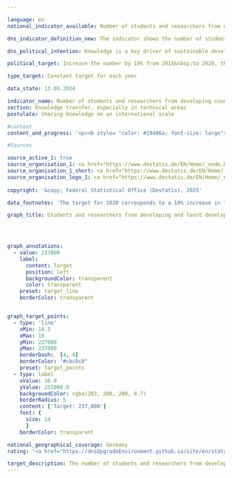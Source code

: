```yaml
---

language: en        
national_indicator_available: Number of students and researchers from developing countries and least developed countries        

dns_indicator_definition_new: The indicator shows the number of students and researchers from developing and emerging countries per year or semester. The number of students and researchers from the Least Developed Countries (LDCs) is shown separately.        

dns_political_intention: Knowledge is a key driver of sustainable development not only at a national level, but also on a global scale. Strengthening the international exchange of knowledge through Germany is an important measure in this regard.        

political_target: Increase the number by 10% from 2015&nbsp;to 2020, then stabilisation        

type_target: Constant target for each year        

data_state: 13.09.2024        

indicator_name: Number of students and researchers from developing countries and least developed countries        
section: Knowledge transfer, especially in technical areas        
postulate: Sharing knowledge on an international scale        

#content         
content_and_progress: '<p><b style= "color: #19486a; font-size: large">17.2&nbsp;Number of students and researchers from developing countries and least developed countries</b><br><br>The data basis for this indicator are the statistics on students and staff at higher education institutions of the Federal Statistical Office. Both are based on full surveys derived from the administrative data of higher education institutions. The indicator includes students enrolled in the respective winter term. Data on researchers is collected as of the reference date 1&nbsp;December. The number of reasearchers includes academic and creative arts staff at German higher education institutions; student assistants are not included. Doctoral students who are simultaneously employed at higher education institutions may lead to double counting in the indicator.<br><br>In 2023, the total number of students and academic staff from developing and emerging countries at German higher education institutions was approximately 349,000. Students accounted for the vast majority of this figure, representing 91.3% of the total.<br><br>In the winter semester 2023/24, 318,663&nbsp;students from developing and emerging countries were enrolled at German higher education institutions. This corresponds to a share of 11.1% of all enrolled students. The majority of students from these countries came from India (49,483), China (42,190), and Turkey (35,559). Since the winter semester 2005/06&nbsp;(134,462&nbsp;students), the number of students from developing and emerging countries has risen continuously, with the only exception being a decline in the winter semester 2007/08. Compared to the previous year (approximately 307,000&nbsp;students in the winter semester 2022/23), the number increased by 3.8% in the winter semester 2023/24. Among these students were 19,505&nbsp;from the Least Developed Countries (LDCs), which represents an increase of 6.5% compared to the previous winter semester.<br><br>Overall, the proportion of women among students from developing and emerging countries at German higher education institutions was 42.0%. When considering only students from LDCs, the share is significantly lower at 31.2%. The gender ratio among students from European (54.3% female) and American (50.6% female) developing and emerging countries is relatively balanced. In contrast, only 34.5% of students from African developing and emerging countries were women.<br><br>In 2023, around 30,000&nbsp;researchers from developing and emerging countries were employed at German higher education institutions. This corresponds to a share of 7.1% of all academic and creative arts staff, which is considerably lower than the corresponding share among students. Compared to the previous year, the number increased by 7.8%, and it has quadrupled since 2005. In 2023, a total of 1,190&nbsp;researchers came from LDCs&nbsp;–&nbsp;representing 0.3% of the entire academic and creative arts staff (previous year: 1,070). It should be noted that all figures and year-on-year comparisons may also be affected by changes in the classification of countries within the groups of LDCs or developing and emerging countries.<br><br>The politically established goal of increasing the number of students and researchers from developing and emerging countries by 10% compared to 2015&nbsp;(215,000) was already achieved in 2017. Since then, the targeted stabilisation of these numbers has also been maintained.</p>'                

#Sources        

source_active_1: true
source_organisation_1: <a href="https://www.destatis.de/EN/Home/_node.html" target="_blank">Federal Statistical Office</a>
source_organisation_1_short: <a href="https://www.destatis.de/EN/Home/_node.html" target="_blank">Federal Statistical Office</a>
source_organisation_logo_1: <a href="https://www.destatis.de/EN/Home/_node.html" target="_blank"><img src="https://dnsTestEnvironment.github.io/dns-indicators/public/OrgImgEn/destatis.png" alt="Federal Statistical Office" title=" Click here to visit the homepage of the organizationFederal Statistical Office" style="height:60px; width:148px; border:transparent"/></a>
        
copyright: '&copy; Federal Statistical Office (Destatis), 2025'        

data_footnotes: 'The target for 2020 corresponds to a 10% increase in the number of students and researchers compared to 2015.<br>• The data is based on a special evaluation and is not publicly available.<br>• LDC: Least Developed Countries.'        

graph_title: Students and researchers from developing and least developed countries        

        


graph_annotations:
  - value: 237000
    label:
      content: Target
      position: left
      backgroundColor: transparent
      color: transparent
    preset: target_line
    borderColor: transparent        


graph_target_points:
  - type: 'line'
    xMin: 14.5
    xMax: 19
    yMin: 237000
    yMax: 237000
    borderDash:  [4, 4]
    borderColor: "#cbc8c8"
    preset: target_points
  - type: label
    xValue: 16.0
    yValue: 255000.0
    backgroundColor: rgba(203, 200, 200, 0.7)
    borderRadius: 5
    content: ['Target: 237,000']
    font: {
      size: 14
      }
    borderColor: transparent                

national_geographical_coverage: Germany        
rating: '<a href="https://dnsUpgradeEnvironment.github.io/site/en/status"><img src="https://sdg-indikatoren.de/public/Wettersymbole/Sonne.png" title="In 2023 the target value or a better value was achieved and the average change did not point in the direction of deterioration." alt="Weathersymbol: Sun"/></a>'        

target_description: The number of students and researchers from developing and least developed countries should reach at least 237,000 annually.<br><br><br>• According to the target formulation, an increase of 10% from the 2015 value corresponds to 237,000 students and researchers, a level that has been maintained annually since 2020. The politically defined target was achieved in 2023, and the six-year average development indicates positive progress. Indicator 17.2 is therefore assessed as <b>sun</b> for 2023.        
---
```


